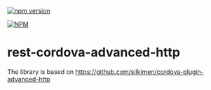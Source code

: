 [![npm version](https://badge.fury.io/js/rest-cordova-advanced-http.svg)](http://badge.fury.io/js/rest-cordova-advanced-http)

[![NPM](https://nodei.co/npm/rest-cordova-advanced-http.png?downloads=true&downloadRank=true&stars=true)](https://nodei.co/npm/rest-cordova-advanced-http/)

# rest-cordova-advanced-http

The library is based on https://github.com/silkimen/cordova-plugin-advanced-http
